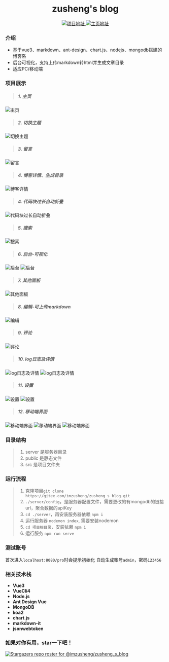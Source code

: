 <h1 align="center">zusheng's blog</h1>

<p align="center">
    <a href="https://blog.zusheng.club">
        <img src="https://img.shields.io/badge/项目地址-blog.zusheng.club-green.svg?style=flat-square" alt="项目地址">
    </a>
    <a href="https://zusheng.club">
        <img src="https://img.shields.io/badge/主页-home-blue.svg?style=flat-square" alt="主页地址">
    </a>
</p>

### 介绍

* 基于vue3、markdown、ant-design、chart.js、nodejs、mongodb搭建的博客系
* 后台可视化，支持上传markdown转html并生成文章目录
* 适应PC/移动端

### 项目展示

>#####   1. 主页

![主页](https://demo.zusheng.club/README/home-01.png)

>#####   2. 切换主题

![切换主题](https://demo.zusheng.club/README/setting-01.png)

>#####   3. 留言

![留言](https://demo.zusheng.club/README/home-03.png)

>#####   4. 博客详情、生成目录

![博客详情](https://demo.zusheng.club/README/detail-01.png)

>#####   4. 代码块过长自动折叠

![代码块过长自动折叠](https://demo.zusheng.club/README/detail-02.png)

>#####   5. 搜索

![搜索](https://demo.zusheng.club/README/search-01.png)

>#####   6. 后台-可视化

![后台](https://demo.zusheng.club/README/pro-09.png)
![后台](https://demo.zusheng.club/README/pro-01.png)

>#####   7. 其他面板

![其他面板](https://demo.zusheng.club/README/pro-02.png)

>#####   8. 编辑-可上传markdown

![编辑](https://demo.zusheng.club/README/pro-03.png)

>#####   9. 评论

![评论](https://demo.zusheng.club/README/pro-04.png)

>#####   10. log日志及详情

![log日志及详情](https://demo.zusheng.club/README/pro-05.png)
![log日志及详情](https://demo.zusheng.club/README/pro-06.png)

>#####   11. 设置

![设置](https://demo.zusheng.club/README/pro-07.png)
![设置](https://demo.zusheng.club/README/pro-08.png)

>#####   12. 移动端界面
> 
![移动端界面](https://demo.zusheng.club/README/phone-01.jpg)
![移动端界面](https://demo.zusheng.club/README/phone-02.jpg)
![移动端界面](https://demo.zusheng.club/README/phone-03.jpg)

### 目录结构

>   1. server 是服务器目录
>   2. public 是静态文件
>   4. src 是项目文件夹

### 运行流程

>   1. 克隆项目```git clone https://gitee.com/imzusheng/zusheng_s_blog.git```
>   2. `./server/config`，是服务器配置文件，需要更改的有mongodb的链接url，聚合数据的apiKey
>   4. `cd ./server`，再安装服务器依赖 `npm i`
>   6. 运行服务器 `nodemon index`, 需要安装nodemon
>   2. `cd 项目根目录`，安装依赖 `npm i`
>   3. 运行服务 `npm run serve`

### 测试账号

首次进入`localhost:8080/pro`时会提示初始化
自动生成账号`admin`，密码`123456`

### 相关技术栈

* **Vue3**
* **VueCli4**
* **Node.js**
* **Ant Design Vue**
* **MongoDB**
* **koa2**
* **chart.js**
* **markdown-it**
* **jsonwebtoken**

### 如果对你有用，star一下吧！

[comment]: <> (feat: 添加新特性)

[comment]: <> (fix: 修复bug)

[comment]: <> (docs: 仅仅修改了文档)

[comment]: <> (style: 仅仅修改了空格、格式缩进、都好等等，不改变代码逻辑)

[comment]: <> (refactor: 代码重构，没有加新功能或者修复bug)

[comment]: <> (perf: 增加代码进行性能测试)

[comment]: <> (test: 增加测试用例)

[comment]: <> (chore: 改变构建流程、或者增加依赖库、工具等)

[![Stargazers repo roster for @imzusheng/zusheng_s_blog](https://reporoster.com/stars/imzusheng/zusheng_s_blog)](https://github.com/imzusheng/zusheng_s_blog/stargazers)
